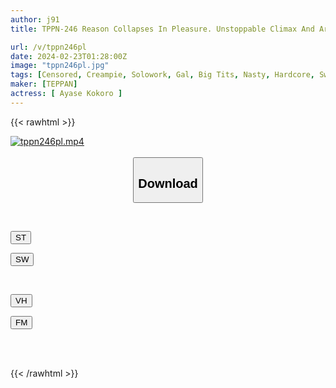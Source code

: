 ```yaml
---
author: j91
title: TPPN-246 Reason Collapses In Pleasure. Unstoppable Climax And Arousal Sweaty Creampie Sex Kokoro Ayase

url: /v/tppn246pl
date: 2024-02-23T01:28:00Z
image: "tppn246pl.jpg"
tags: [Censored, Creampie, Solowork, Gal, Big Tits, Nasty, Hardcore, Sweat	]
maker: [TEPPAN]
actress: [ Ayase Kokoro ]
---
```



{{< rawhtml >}}

<div class="video" data-videoid="GA8R924YR8t9ll">
    <a href="javascript:;">
        <img src="/v/tppn246pl/tppn246pl.jpg" width="WIDTH" height="HEIGHT" alt="tppn246pl.mp4" loading="lazy">
    </a>
</div>

<script type="text/javascript" src="https://j91.asia/asset/on-demand-st.js"></script>

<br>
  <link rel="stylesheet" href="https://j91.asia/asset/bs5.css">
  
  <center>
  <button class="btn btn-primary" type="button" data-bs-toggle="collapse" data-bs-target=".multi-collapse" aria-expanded="false" aria-controls="multiCollapseExample1 multiCollapseExample2"><h2>Download</h2></button></center>
</p>
<div class="row">
  <div class="col">
    <div class="collapse multi-collapse" id="multiCollapseExample1">
      <div class="card card-body">
	      	      <br>
<div class="buttons">  
<p><a href="https://streamtape.to/v/GA8R924YR8t9ll" target="_blank"><button class="btn-hover color-3"><i class="fa fa-download"></i> ST</button></a></p>
<p><a href="https://cdnwish.com/1t2tfqoydxmk" target="_blank"><button class="btn-hover color-2"><i class="fa fa-download"></i> SW</button></a></p></div>
    </div>
  </div>
</div>
  <div class="col">
    <div class="collapse multi-collapse" id="multiCollapseExample2">
      <div class="card card-body">
	      <br>
<div class="buttons">
<p><a href="https://vidhidepro.com/f/u3dwcxrifn1z"><button class="btn-hover color-9"><i class="fa fa-download"></i> VH</button></a></p>
<p><a href="https://filemoon.sx/d/rq1hksihcc3n"><button class="btn-hover color-8"><i class="fa fa-download"></i> FM</button></a></p></div>
<br><br>
      </div>
    </div>
  </div>
</div>

{{< /rawhtml >}}